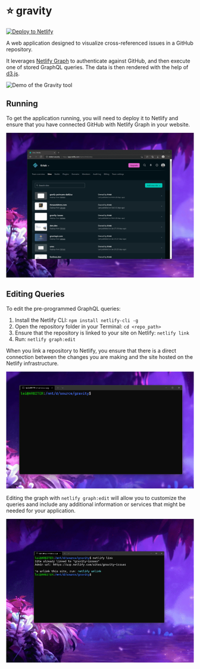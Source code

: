 # ⭐ gravity

[![Deploy to Netlify](https://www.netlify.com/img/deploy/button.svg)](https://app.netlify.com/start/deploy?repository=https://github.com/dend/gravity)

A web application designed to visualize cross-referenced issues in a GitHub repository.

It leverages [Netlify Graph](http://ntl.fyi/netlify-graph-docs) to authenticate against GitHub, and then execute one of stored GraphQL queries. The data is then rendered with the help of [d3.js](https://d3js.org/).

![Demo of the Gravity tool](media/gravity-demo.gif)

## Running

To get the application running, you will need to deploy it to Netlify and ensure that you have connected GitHub with Netlify Graph in your website.

![GitHub enabled as a connection in Netlify Graph](media/gravity-auth.gif)

## Editing Queries

To edit the pre-programmed GraphQL queries:

1. Install the Netlify CLI: `npm install netlify-cli -g`
2. Open the repository folder in your Terminal: `cd <repo_path>`
3. Ensure that the repository is linked to your site on Netlify: `netlify link`
4. Run: `netlify graph:edit`

When you link a repository to Netlify, you ensure that there is a direct connection between the changes you are making and the site hosted on the Netlify infrastructure.

![Linking a repository to Netlify](media/gravity-site-link.gif)

Editing the graph with `netlify graph:edit` will allow you to customize the queries aand include any additional information or services that might be needed for your application.

![Editing GraphQL queries with Netlify Graph](media/gravity-graph-edit.gif)
